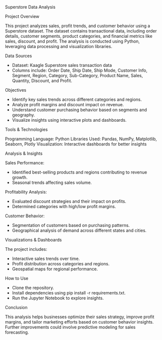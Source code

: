 Superstore Data Analysis

Project Overview

This project analyzes sales, profit trends, and customer behavior using a Superstore dataset. The dataset contains transactional data, including order details, customer segments, product categories, and financial metrics like sales, discount, and profit. The analysis is conducted using Python, leveraging data processing and visualization libraries.

Data Sources

* Dataset: Kaagle Superstore sales transaction data 
* Columns include: Order Date, Ship Date, Ship Mode, Customer Info, Segment, Region, Category, Sub-Category, Product Name, Sales, Quantity, Discount, and Profit.

Objectives

* Identify key sales trends across different categories and regions.
* Analyze profit margins and discount impact on revenue.
* Understand customer purchasing behavior based on segments and geography.
* Visualize insights using interactive plots and dashboards.

Tools & Technologies

Programming Language: Python
Libraries Used: Pandas, NumPy, Matplotlib, Seaborn, Plotly
Visualization: Interactive dashboards for better insights

Analysis & Insights

Sales Performance:

* Identified best-selling products and regions contributing to revenue growth.
* Seasonal trends affecting sales volume.

Profitability Analysis:

* Evaluated discount strategies and their impact on profits.
* Determined categories with high/low profit margins.

Customer Behavior:

* Segmentation of customers based on purchasing patterns.
* Geographical analysis of demand across different states and cities.

Visualizations & Dashboards

The project includes:

* Interactive sales trends over time.
* Profit distribution across categories and regions.
* Geospatial maps for regional performance.

How to Use

* Clone the repository.
* Install dependencies using pip install -r requirements.txt.
* Run the Jupyter Notebook to explore insights.

Conclusion

This analysis helps businesses optimize their sales strategy, improve profit margins, and tailor marketing efforts based on customer behavior insights. Further improvements could involve predictive modeling for sales forecasting.
